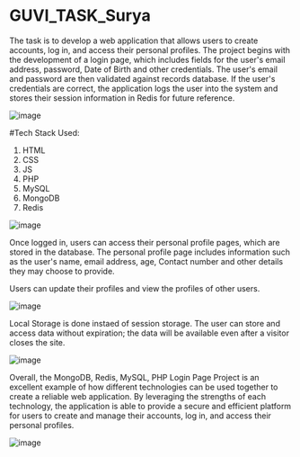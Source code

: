 # GUVI_TASK_Surya
 
The task is to develop a web application that allows users to create accounts, log in, and access their personal profiles. The project begins with the development of a login page, which includes fields for the user's email address, password, Date of Birth and other credentials. The user's email and password are then validated against records database. If the user's credentials are correct, the application logs the user into the system and stores their session information in Redis for future reference. 

![image](https://user-images.githubusercontent.com/69417726/228193023-20f6921f-cf00-4238-be06-02c276dc297a.png)


#Tech Stack Used:

1. HTML
2. CSS
3. JS
4. PHP
5. MySQL
6. MongoDB
7. Redis


![image](https://user-images.githubusercontent.com/69417726/228193578-b0d384fb-14f9-42c2-ab83-1a4e495f3cf6.png)

Once logged in, users can access their personal profile pages, which are stored in the database. The personal profile page includes information such as the user's name, email address, age, Contact number and other details they may choose to provide.

Users can update their profiles and view the profiles of other users.

![image](https://user-images.githubusercontent.com/69417726/228194455-84ad3ca5-2c67-4865-a87f-d6b58f5e70de.png)

Local Storage is done instaed of session storage. The user can store and access data without expiration; the data will be available even after a visitor closes the site.

![image](https://user-images.githubusercontent.com/69417726/228195133-22762782-dee4-4aa3-875c-8f1a26928d1b.png)


Overall, the MongoDB, Redis, MySQL, PHP Login Page Project is an excellent example of how different technologies can be used together to create a reliable web application. By leveraging the strengths of each technology, the application is able to provide a secure and efficient platform for users to create and manage their accounts, log in, and access their personal profiles.


![image](https://user-images.githubusercontent.com/69417726/228199302-6850090a-7c06-4fed-b7b5-a8611f678a9a.png)
